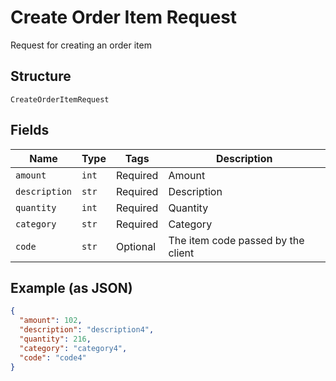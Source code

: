 
# Create Order Item Request

Request for creating an order item

## Structure

`CreateOrderItemRequest`

## Fields

| Name | Type | Tags | Description |
|  --- | --- | --- | --- |
| `amount` | `int` | Required | Amount |
| `description` | `str` | Required | Description |
| `quantity` | `int` | Required | Quantity |
| `category` | `str` | Required | Category |
| `code` | `str` | Optional | The item code passed by the client |

## Example (as JSON)

```json
{
  "amount": 102,
  "description": "description4",
  "quantity": 216,
  "category": "category4",
  "code": "code4"
}
```

